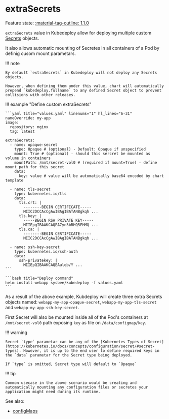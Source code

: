 # extraSecrets

Feature state: [:material-tag-outline: 1.1.0](../changelog.md#110 "Minimum version")

`extraSecrets` value in Kubedeploy allow for deploying multiple custom [Secrets](https://kubernetes.io/docs/concepts/configuration/secret/) objects.

It also allows automatic mounting of Secretes in all containers of a Pod by definig cusom mount parametars.

!!! note

    By default `extraSecrets` in Kubedeploy will not deploy any Secrets objects.

    However, when defining them under this value, chart will automatically prepend `kubedeploy.fullname` to any defined Secret object to prevent collisions with other releases.


!!! example "Define custom extraSecrets"

    ```yaml title="values.yaml" linenums="1" hl_lines="6-31"
    nameOverride: my-app
    image:
      repository: nginx
      tag: latest

    extraSecrets:
      - name: opaque-secret
        type: Opaque # (optional) - Default: Opaque if unspecified
        mount: True # (optional) - should this sercret be mounted as volume in containers
        mountPath: /mnt/secret-vol0 # (required if mount=True) - define mount path for this secret
        data:
          key: value # value will be automatically base64 encoded by chart template

      - name: tls-secret
        type: kubernetes.io/tls
        data:
          tls.crt: |
            --------BEGIN CERTIFICATE-----
            MIIC2DCCAcCgAwIBAgIBATANBgkqh ...
          tls.key: |
            -----BEGIN RSA PRIVATE KEY-----
            MIIEpgIBAAKCAQEA7yn3bRHQ5FHMQ ...
          tls.ca: |
            --------BEGIN CERTIFICATE-----
            MIIC2DCCAcCgAwIBAgIBATANBgkqh ...

      - name: ssh-key-secret
        type: kubernetes.io/ssh-auth
        data:
          ssh-privatekey: |
            MIIEpQIBAAKCAQEAulqb/Y ...
    ```

    ```bash title="Deploy command"
    helm install webapp sysbee/kubedeploy -f values.yaml
    ```

As a result of the above example, Kubdeploy will create three extra Secrets objects named:
`webapp-my-app-opaque-secret`,  `webapp-my-app-tls-secret` and `webapp-my-app-ssh-key-secret`.

First Secret will also be mounted inside all of the Pod's containers at `/mnt/secret-vol0` path exposing `key` as file on `/data/configmap/key`.

!!! warning

    Secret `type` parametar can be any of the [Kubernetes Types of Secret](https://kubernetes.io/docs/concepts/configuration/secret/#secret-types). However, it is up to the end user to define required keys in the `data` parametar for the Secret type being deployed.

    If `type` is omitted, Secret type will default to `Opaque`

!!! tip

    Common usecase in the above scenario would be creating and automatically mounting any configuration files or secretes your application might need during its runtime.

See also:

- [configMaps](configmaps.md)
